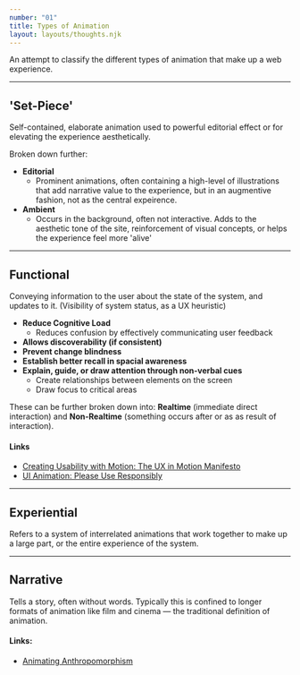 ```yaml
---
number: "01"
title: Types of Animation
layout: layouts/thoughts.njk
---
```


An attempt to classify the different types of animation that make up a web experience.

---

## 'Set-Piece'

Self-contained, elaborate animation used to powerful editorial effect or for elevating the experience aesthetically.

Broken down further:

- **Editorial**
  - Prominent animations, often containing a high-level of illustrations that add narrative value to the experience, but in an augmentive fashion, not as the central expeirence.
- **Ambient**
  - Occurs in the background, often not interactive. Adds to the aesthetic tone of the site, reinforcement of visual concepts, or helps the experience feel more 'alive'

---

## Functional

Conveying information to the user about the state of the system, and updates to it. (Visibility of system status, as a UX heuristic)

- **Reduce Cognitive Load**
  - Reduces confusion by effectively communicating user feedback
- **Allows discoverability (if consistent)**
- **Prevent change blindness**
- **Establish better recall in spacial awareness**
- **Explain, guide, or draw attention through non-verbal cues**
  - Create relationships between elements on the screen
  - Draw focus to critical areas

These can be further broken down into: **Realtime** (immediate direct interaction) and **Non-Realtime** (something occurs after or as as result of interaction).

<div class="inset">

#### Links

- [ Creating Usability with Motion: The UX in Motion Manifesto ](https://medium.com/ux-in-motion/creating-usability-with-motion-the-ux-in-motion-manifesto-a87a4584ddc)
- [ UI Animation: Please Use Responsibly ](https://uxdesign.cc/ui-animation-please-use-responsibly-e707dbdb12d5)

</div>

---

## Experiential

Refers to a system of interrelated animations that work together to make up a large part, or the entire experience of the system.

---

## Narrative

Tells a story, often without words. Typically this is confined to longer formats of animation like film and cinema — the traditional definition of animation.

<div class="inset">

#### Links:

- [ Animating Anthropomorphism ](https://blogs.scientificamerican.com/thoughtful-animal/animating-anthropomorphism-giving-minds-to-geometric-shapes-video/)

</div>
